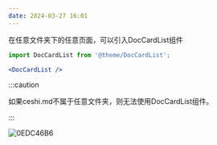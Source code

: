```yaml
---
date: 2024-03-27 16:01
---
```

在任意文件夹下的任意页面，可以引入DocCardList组件

```jsx title='docs/sidebar/index.md'
import DocCardList from '@theme/DocCardList';

<DocCardList />
```

:::caution

如果ceshi.md不属于任意文件夹，则无法使用DocCardList组件。

:::

![0EDC46B6](https://github.com/frankelinli/frankelinli.github.io/assets/48936192/72c2407f-ef57-4b3d-b63f-bf7ebf75bfd9)
